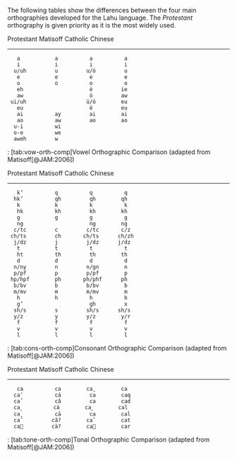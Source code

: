 The following tables show the differences between the four main
orthographies developed for the Lahu language. The *Protestant*
orthography is given priority as it is the most widely used.

   Protestant   Matisoff   Catholic   Chinese
  ------------ ---------- ---------- ---------
       a           a          a          a
       i           i          i          i
      u/uh         u         u/ö         u
       e           e          e          e
       o           o          o          o
       eh                     è         ie
       aw                     ò         aw
     ui/uh                   ü/ö        eu
       eu                     ë         eu
       ai          ay         ai        ai
       ao          aw         ao        ao
      u-i          wi                
      o-e          we                
      aweh         w                 

  : \[tab:vow-orth-comp\]Vowel Orthographic Comparison (adapted from
  Matisoff[@JAM:2006])

   Protestant   Matisoff   Catholic   Chinese
  ------------ ---------- ---------- ---------
       k’          q          q          q
      hk’          qh         qh        qh
       k           k          k          k
       hk          kh         kh        kh
       g           g          g          g
       ng                     ng        ng
      c/tc         c         c/tc       c/z
     ch/ts         ch       ch/ts      ch/zh
      j/dz         j         j/dz      j/dz
       t           t          t          t
       ht          th         th        th
       d           d          d          d
      n/ny         n         n/gn        n
      p/pf         p         p/pf        p
     hp/hpf        ph       ph/phf      ph
      b/bv         b         b/bv        b
      m/mv         m         m/mv        m
       h           h          h          h
       g’                     gh         x
      sh/s         s         sh/s      sh/s
      y/z          y         y/z        y/r
       f           f          f          f
       v           v          v          v
       l           l          l          l

  : \[tab:cons-orth-comp\]Consonant Orthographic Comparison (adapted
  from Matisoff[@JAM:2006])

   Protestant   Matisoff   Catholic   Chinese
  ------------ ---------- ---------- ---------
       ca          ca        caˍ        ca
      caˉ          cá         ca        caq
      caˇ          câ         ca        cad
      caˬ          cà        caˬ        cal
      caˍ          cā         ca        cal
      caˆ         câ?        caˆ        cat
      ca         cà?        ca        car

  : \[tab:tone-orth-comp\]Tonal Orthographic Comparison (adapted from
  Matisoff[@JAM:2006])


